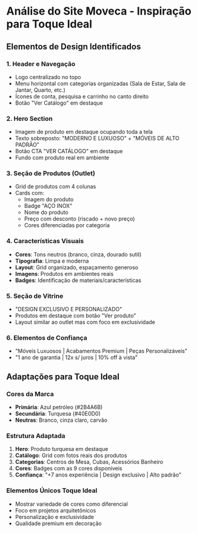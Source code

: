 # Análise do Site Moveca - Inspiração para Toque Ideal

## Elementos de Design Identificados

### 1. **Header e Navegação**
- Logo centralizado no topo
- Menu horizontal com categorias organizadas (Sala de Estar, Sala de Jantar, Quarto, etc.)
- Ícones de conta, pesquisa e carrinho no canto direito
- Botão "Ver Catálogo" em destaque

### 2. **Hero Section**
- Imagem de produto em destaque ocupando toda a tela
- Texto sobreposto: "MODERNO E LUXUOSO" + "MÓVEIS DE ALTO PADRÃO"
- Botão CTA "VER CATÁLOGO" em destaque
- Fundo com produto real em ambiente

### 3. **Seção de Produtos (Outlet)**
- Grid de produtos com 4 colunas
- Cards com:
  - Imagem do produto
  - Badge "AÇO INOX" 
  - Nome do produto
  - Preço com desconto (riscado + novo preço)
  - Cores diferenciadas por categoria

### 4. **Características Visuais**
- **Cores**: Tons neutros (branco, cinza, dourado sutil)
- **Tipografia**: Limpa e moderna
- **Layout**: Grid organizado, espaçamento generoso
- **Imagens**: Produtos em ambientes reais
- **Badges**: Identificação de materiais/características

### 5. **Seção de Vitrine**
- "DESIGN EXCLUSIVO E PERSONALIZADO"
- Produtos em destaque com botão "Ver produto"
- Layout similar ao outlet mas com foco em exclusividade

### 6. **Elementos de Confiança**
- "Móveis Luxuosos | Acabamentos Premium | Peças Personalizáveis"
- "1 ano de garantia | 12x s/ juros | 10% off à vista"

## Adaptações para Toque Ideal

### Cores da Marca
- **Primária**: Azul petróleo (#2B4A6B)
- **Secundária**: Turquesa (#40E0D0)
- **Neutras**: Branco, cinza claro, carvão

### Estrutura Adaptada
1. **Hero**: Produto turquesa em destaque
2. **Catálogo**: Grid com fotos reais dos produtos
3. **Categorias**: Centros de Mesa, Cubas, Acessórios Banheiro
4. **Cores**: Badges com as 9 cores disponíveis
5. **Confiança**: "+7 anos experiência | Design exclusivo | Alto padrão"

### Elementos Únicos Toque Ideal
- Mostrar variedade de cores como diferencial
- Foco em projetos arquitetônicos
- Personalização e exclusividade
- Qualidade premium em decoração

